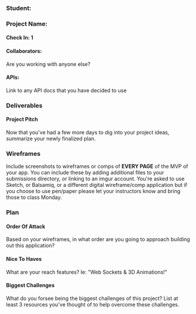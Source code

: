 ### Student:

### Project Name:  

#### Check In: 1  

#### Collaborators:  
Are you working with anyone else?

#### APIs:  
Link to any API docs that you have decided to use

### Deliverables  

#### Project Pitch  
Now that you've had a few more days to dig into your project ideas, summarize your newly finalized plan.

### Wireframes  
Include screenshots to wireframes or comps of **EVERY PAGE** of the MVP of your app. You can include these by adding additional files to your submissions directory, or linking to an imgur account. You're asked to use Sketch, or Balsamiq, or a different digital wireframe/comp application but if you choose to use pen/paper please let your instructors know and bring those to class Monday.

### Plan  

#### Order Of Attack  
Based on your wireframes, in what order are you going to approach building out this application?

#### Nice To Haves   
What are your reach features? Ie: "Web Sockets & 3D Animations!"

#### Biggest Challenges  
What do you forsee being the biggest challenges of this project? List at least 3 resources you've thought of to help overcome these challenges.
